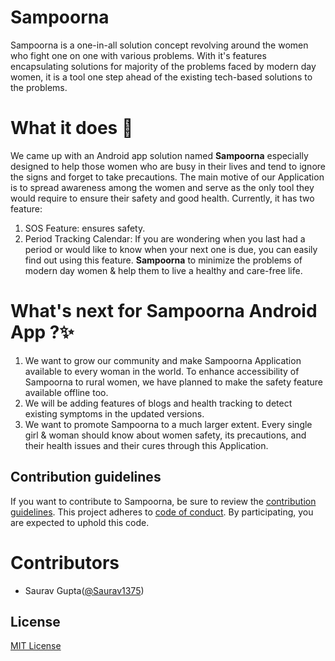 # Sampoorna
Sampoorna is a one-in-all solution concept revolving around the women who fight one on one with various problems. With it's features encapsulating solutions for majority of the problems faced by modern day women, it is a tool one step ahead of the existing tech-based solutions to the problems.


# What it does 🎯
We came up with an Android app solution named **Sampoorna** especially designed to help those women who are busy in their lives and tend to ignore the signs and forget to take precautions. The main motive of our Application is to spread awareness among the women and serve as the only tool they would require to ensure their safety and good health. Currently, it has two feature:
1) SOS Feature: ensures safety.
2) Period Tracking Calendar: If you are wondering when you last had a period or would like to know when your next one is due, you can easily find out using this feature. 
  **Sampoorna** to minimize the problems of modern day women & help them to live a healthy and care-free life. 

# What's next for Sampoorna Android App ?✨
1. We want to grow our community and make Sampoorna Application available to every woman in the world. To enhance accessibility of Sampoorna to rural women, we have planned to make the safety feature available offline too.
2. We will be adding features of blogs and health tracking to detect existing symptoms in the updated versions.
3. We want to promote Sampoorna to a much larger extent. Every single girl & woman should know about women safety, its precautions, and their health issues and their cures through this Application.


## Contribution guidelines

If you want to contribute to Sampoorna, be sure to review the [contribution guidelines](.CONTRIBUTING.md). This project adheres to [code of conduct](.CODE_OF_CONDUCT.md). By participating, you are expected to uphold this code.

# Contributors
- Saurav Gupta([@Saurav1375](https://github.com/Saurav1375))
 
## License
 
[MIT License](.LICENSE)
